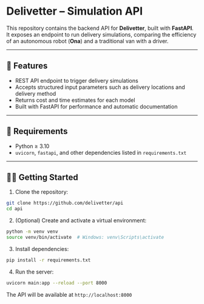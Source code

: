 # Delivetter – Simulation API

This repository contains the backend API for **Delivetter**, built with **FastAPI**. It exposes an endpoint to run delivery simulations, comparing the efficiency of an autonomous robot (**Ona**) and a traditional van with a driver.

---

## 🚀 Features

* REST API endpoint to trigger delivery simulations
* Accepts structured input parameters such as delivery locations and delivery method
* Returns cost and time estimates for each model
* Built with FastAPI for performance and automatic documentation

---

## 📆 Requirements

* Python ≥ 3.10
* `uvicorn`, `fastapi`, and other dependencies listed in `requirements.txt`

---

## 🧑‍💻 Getting Started

1. Clone the repository:

```bash
git clone https://github.com/delivetter/api
cd api
```

2. (Optional) Create and activate a virtual environment:

```bash
python -m venv venv
source venv/bin/activate  # Windows: venv\Scripts\activate
```

3. Install dependencies:

```bash
pip install -r requirements.txt
```

4. Run the server:

```bash
uvicorn main:app --reload --port 8000
```

The API will be available at `http://localhost:8000`